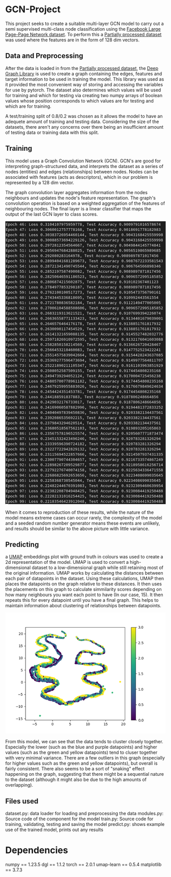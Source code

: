 # GCN-Project
This project seeks to create a suitable multi-layer GCN model to carry out a semi supervised multi-class node classification using the [Facebook Large Page-Page Network dataset](https://snap.stanford.edu/data/facebook-large-page-page-network.html). To perform this a [Partially processed dataset](https://graphmining.ai/datasets/ptg/facebook.npz) was used where the features are in the form of 128 dim vectors.

## Data and Preprocessing
After the data is loaded in from the [Partially processed dataset](https://graphmining.ai/datasets/ptg/facebook.npz), the [Deep Graph Library](https://docs.dgl.ai/) is used to create a graph containing the edges, features and target information to be used in training the model. This library was used as it provided the most convenient way of storing and accessing the variables for use by pytorch. The dataset also determines which values will be used for training and which for testing via creating two numpy arrays of boolean values whose position corresponds to which values are for testing and which are for training. 

A test/training split of 0.8/0.2 was chosen as it allows the model to have an adequete amount of training and testing data. Considering the size of the datasets, there aren't any concerns over there being an insufficient amount of testing data or training data with this split.

## Training
This model uses a Graph Convolution Network (GCN). GCN's are good for interpreting graph-structured data, and interprets the dataset as a series of nodes (entities) and edges (relationships) between nodes. Nodes can be associated with features (acts as descriptors), which in our problem is represented by a 128 dim vector.

The graph convolution layer aggregates information from the nodes neighbours and updates the node's feature representation. The graph's convolution operation is based on a weighted aggregation of the features of neighbouring nodes. The final layer is a linear classifier that maps the output of the last GCN layer to class scores.

![ExampleResults](ExampleResults.png)

When it comes to reproduction of these results, while the nature of the model means extreme cases can occur rarely, the complexity of the model and a seeded random number generator means these events are unlikely, and results should be similar to the above picture with little variance.

## Predicting
a [UMAP](https://umap-learn.readthedocs.io/en/latest/plotting.html) embeddings plot with ground truth in colours was used to create a 2d representation of the model. UMAP is used to convert a high-dimensional dataset to a low-dimensional graph while still retaining most of the original information. UMAP works by calculating the distances between each pair of datapoints in the dataset. Using these calculations, UMAP then places the datapoints on the graph relative to these distances. It then uses the placements on this graph to calculate simmilarity scores depending on how many neighbours you want each point to have (In our case, 15). It then repeats this for every datapoint until you have a final graph. This helps to maintain information about clustering of relationships between datapoints.

![UMAP model](Model.png)

From this model, we can see that the data tends to cluster closely together. Especially the lower (such as the blue and purple datapoints) and higher values (such as the green and yellow datapoints) tend to cluser together with very minimal variance. There are a few outliers in this graph (especially for higher values such as the green and yellow datapoints), but overall is fairly consistent. There also seems to be a sort of "snaking" effect happening on the graph, suggesting that there might be a sequential nature to the dataset (although it might also be due to the high amounts of overlapping).

## Files used
dataset.py: data loader for loading and preprocessing the data
modules.py: Source code of the component for the model
train.py: Source code for training, validating, testing and saving the model
predict.py: shows example use of the trained model, prints out any results

# Dependencies
numpy == 1.23.5
dgl == 1.1.2
torch == 2.0.1
umap-learn == 0.5.4
matplotlib == 3.7.3